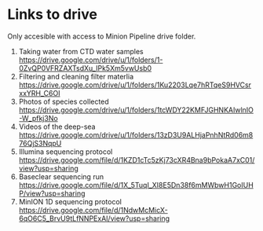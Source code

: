 # Links to drive
Only accesible with access to Minion Pipeline drive folder.

1. Taking water from CTD water samples https://drive.google.com/drive/u/1/folders/1-0ZvQP0VFRZAXTsdXu_IPk5Xm5vwUsb0
2. Filtering and cleaning filter materlia https://drive.google.com/drive/u/1/folders/1Ku2203Lqe7hRTqeS9HVCsrxxYRH_C6OI
3. Photos of species collected https://drive.google.com/drive/u/1/folders/1tcWDY22KMFJGHNKAIwlnIO-W_pfkj3No
4. Videos of the deep-sea https://drive.google.com/drive/u/1/folders/13zD3U9ALHjaPnhNtRd06m876QjS3NqpU
5. Illumina sequencing protocol https://drive.google.com/file/d/1KZD1cTc5zKj73cXR4Bna9bPokaA7xC01/view?usp=sharing
6. Baseclear sequencing run https://drive.google.com/file/d/1X_5TuqI_XI8E5Dn38f6mMWbwH1GoIUHP/view?usp=sharing
7. MinION 1D sequencing protocol https://drive.google.com/file/d/1NdwMcMicX-6qO6C5_BrvU9tLfNNPExAI/view?usp=sharing
